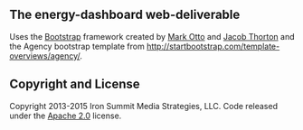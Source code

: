 ## The energy-dashboard web-deliverable 

Uses the [Bootstrap](http://getbootstrap.com/) framework created by [Mark Otto](https://twitter.com/mdo) and [Jacob Thorton](https://twitter.com/fat) and the Agency bootstrap template from http://startbootstrap.com/template-overviews/agency/.

## Copyright and License

Copyright 2013-2015 Iron Summit Media Strategies, LLC. Code released under the [Apache 2.0](https://github.com/IronSummitMedia/startbootstrap-agency/blob/gh-pages/LICENSE) license.
